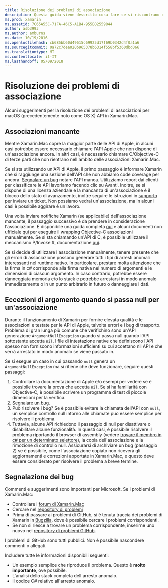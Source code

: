 ```yaml
---
title: Risoluzione dei problemi di associazione
description: Questa guida viene descritto cosa fare se si riscontrano difficoltà nell'associazione di una libreria Objective-C.
ms.prod: xamarin
ms.assetid: 7C65A55C-71FA-46C5-A1B4-955B82559844
author: asb3993
ms.author: amburns
ms.date: 10/19/2016
ms.openlocfilehash: cb685bb60d49615c69925d17f69b0342d4f0a1a6
ms.sourcegitcommit: 0a72c7dea020b965378b6314f558bf5360dbd066
ms.translationtype: MT
ms.contentlocale: it-IT
ms.lasthandoff: 05/09/2018
---
```

# <a name="binding-troubleshooting"></a>Risoluzione dei problemi di associazione

Alcuni suggerimenti per la risoluzione dei problemi di associazioni per macOS (precedentemente noto come OS X) API in Xamarin.Mac.

## <a name="missing-bindings"></a>Associazioni mancante

Mentre Xamarin.Mac copre la maggior parte delle API di Apple, in alcuni casi potrebbe essere necessario chiamare l'API Apple che non dispone di un'associazione ancora. In altri casi, è necessario chiamare C/Objective-C di terze parti che non rientrano nell'ambito delle associazioni Xamarin.Mac.

Se si sta utilizzando un'API di Apple, il primo passaggio è informare Xamarin che si raggiunge una sezione dell'API che non abbiamo code coverage per ancora. [Segnalare un bug](#reporting-bugs) notare l'API manca. Utilizziamo report dai clienti per classificare le API lavoriamo facendo clic su Avanti. Inoltre, se si dispone di una licenza aziendale e la mancanza di un'associazione è il blocco dello stato di avanzamento, inoltre seguire le istruzioni in [supporto](http://xamarin.com/support) per inviare un ticket. Non possiamo vedrai un'associazione, ma in alcuni casi è possibile aggirare è un lavoro.

Una volta inviare notifiche Xamarin (se applicabile) dell'associazione mancante, il passaggio successivo è da prendere in considerazione l'associazione. È disponibile una guida completa [qui](~/cross-platform/macios/binding/overview.md) e alcuni documenti non ufficiale [qui](http://brendanzagaeski.appspot.com/xamarin/0002.html) per eseguire il wrapping Objective-C associazioni manualmente. Se si sta chiamando un'API di C, è possibile utilizzare il meccanismo P/Invoke #, documentazione [qui](http://www.mono-project.com/docs/advanced/pinvoke/).

Se si decide di utilizzare l'associazione manualmente, tenere presente che gli errori di associazione possono generare tutti i tipi di arresti anomali interessanti nel runtime nativo. In particolare, prestare molta attenzione che la firma in c# corrisponde alla firma nativa nel numero di argomenti e le dimensioni di ciascun argomento. In caso contrario, potrebbe essere danneggiata memoria e/o lo stack e potrebbe arrestarsi in modo anomalo immediatamente o in un punto arbitrario in futuro o danneggiare i dati.

## <a name="argument-exceptions-when-passing-null-to-a-binding"></a>Eccezioni di argomento quando si passa null per un'associazione

Durante il funzionamento di Xamarin per fornire elevata qualità e le associazioni e testate per le API di Apple, talvolta errori e i bug di trasporto. Problema di gran lunga più comune che verifichino sono un'API generazione `ArgumentNullException` quando si passa null quando l'API sottostante accetta `nil`. I file di intestazione native che definiscono l'API spesso non forniscono informazioni sufficienti su cui accettano nil API e che verrà arrestato in modo anomalo se viene passato in.

Se si esegue un caso in cui passando `null` genera un `ArgumentNullException` ma si ritiene che deve funzionare, seguire questi passaggi:

1. Controllare la documentazione di Apple e/o esempi per vedere se è possibile trovare la prova che accetta `nil`. Se si ha familiarità con Objective-C, è possibile scrivere un programma di test di piccole dimensioni per la verifica.
2. [Segnalare un bug](#reporting-bugs).
3. Può risolvere i bug? Se è possibile evitare la chiamata dell'API con `null`, un semplice controllo null intorno alle chiamate può essere semplice per risolvere il problema.
4. Tuttavia, alcune API richiedono il passaggio di null per disattivare o disabilitare alcune funzionalità. In questi casi, è possibile risolvere il problema riportando il browser di assembly (vedere [trovare il membro in c# per un determinato selettore](~/mac/app-fundamentals/mac-apis.md#finding_selector)), la copia dell'associazione e la rimozione di controllo null. Assicurarsi di archiviare un bug (passaggio 2) se è possibile, come l'associazione copiato non riceverà gli aggiornamenti e correzioni apportate in Xamarin.Mac, e questo deve essere considerato per risolvere il problema a breve termine.

<a name="reporting-bugs"/>

## <a name="reporting-bugs"></a>Segnalazione dei bug

Commenti e suggerimenti sono importanti per Microsoft. Se i problemi di Xamarin.Mac:

- Controllare i [forum di Xamarin.Mac](https://forums.xamarin.com/categories/mac)
- Cercare nel [repository di problemi](https://github.com/xamarin/xamarin-macios/issues) 
- Prima di passare ai problemi di GitHub, si è tenuta traccia dei problemi di Xamarin in [Bugzilla](https://bugzilla.xamarin.com/describecomponents.cgi), dove è possibile cercare i problemi corrispondenti.
- Se non si riesce a trovare un problema corrispondente, inserirne uno nuovo nel [repository di problemi GitHub](https://github.com/xamarin/xamarin-macios/issues/new).

I problemi di GitHub sono tutti pubblici. Non è possibile nascondere commenti o allegati. 

Includere tutte le informazioni disponibili seguenti:

- Un esempio semplice che riproduce il problema. Questo è **molto importante**, ove possibile. 
- L'analisi dello stack completa dell'arresto anomalo.
- Il codice C# relativo all'arresto anomalo. 
